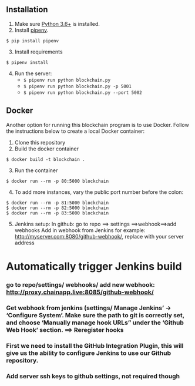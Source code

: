 
## Installation

1. Make sure [Python 3.6+](https://www.python.org/downloads/) is installed. 
2. Install [pipenv](https://github.com/kennethreitz/pipenv). 

```
$ pip install pipenv 
```
3. Install requirements  
```
$ pipenv install 
``` 

4. Run the server:
    * `$ pipenv run python blockchain.py` 
    * `$ pipenv run python blockchain.py -p 5001`
    * `$ pipenv run python blockchain.py --port 5002`
    
## Docker

Another option for running this blockchain program is to use Docker.  Follow the instructions below to create a local Docker container:

1. Clone this repository
2. Build the docker container

```
$ docker build -t blockchain .
```

3. Run the container

```
$ docker run --rm -p 80:5000 blockchain
```

4. To add more instances, vary the public port number before the colon:

```
$ docker run --rm -p 81:5000 blockchain
$ docker run --rm -p 82:5000 blockchain
$ docker run --rm -p 83:5000 blockchain
```

5. Jenkins setup:
In github: 
go to repo ==> settings ==>webhook==>add webhooks
Add in webhook from Jenkins
for example: http://myserver.com:8080/github-webhook/, replace with your server address

# Automatically trigger Jenkins build
### go to repo/settings/ webhooks/ add new webhook: http://proxy.chainapp.live:8085/github-webhook/
### Get webhook from jenkins (settings/ Manage Jenkins’ -> ‘Configure System’. Make sure the path to git is correctly set, and choose ‘Manually manage hook URLs” under the ‘Github Web Hook’ section. ==> Reregister hooks
### First we need to install the GitHub Integration Plugin, this will give us the ability to configure Jenkins to use our Github repository.
### Add server ssh keys to github settings, not required though

